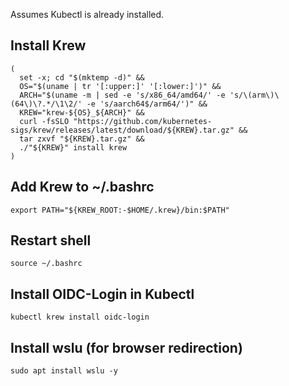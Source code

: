 Assumes Kubectl is already installed.
## Install Krew
```
(
  set -x; cd "$(mktemp -d)" &&
  OS="$(uname | tr '[:upper:]' '[:lower:]')" &&
  ARCH="$(uname -m | sed -e 's/x86_64/amd64/' -e 's/\(arm\)\(64\)\?.*/\1\2/' -e 's/aarch64$/arm64/')" &&
  KREW="krew-${OS}_${ARCH}" &&
  curl -fsSLO "https://github.com/kubernetes-sigs/krew/releases/latest/download/${KREW}.tar.gz" &&
  tar zxvf "${KREW}.tar.gz" &&
  ./"${KREW}" install krew
)
```

## Add Krew to ~/.bashrc
```
export PATH="${KREW_ROOT:-$HOME/.krew}/bin:$PATH"
```

## Restart shell
```
source ~/.bashrc
```

## Install OIDC-Login in Kubectl
```
kubectl krew install oidc-login
```

## Install wslu (for browser redirection)
```
sudo apt install wslu -y
```